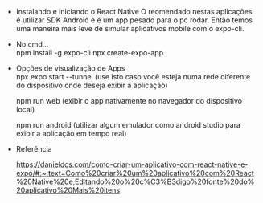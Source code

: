 - Instalando e iniciando o React Native
  O reomendado nestas aplicações é utilizar SDK Android e é um app pesado para o pc rodar.
  Então temos uma maneira mais leve de simular aplicativos mobile com o expo-cli.
  
- No cmd...
  <br>
  npm install -g expo-cli
  npx create-expo-app

- Opções de visualização de Apps
  <br>
  npx expo start --tunnel
  (use isto caso você esteja numa rede diferente do dispositivo onde deseja exibir a aplicação)

  npm run web
  (exibir o app nativamente no navegador do dispositivo local)
  
  npm run android
  (utilizar algum emulador como android studio para exibir a aplicação em tempo real)

- Referência

  https://danieldcs.com/como-criar-um-aplicativo-com-react-native-e-expo/#:~:text=Como%20criar%20um%20aplicativo%20com%20React%20Native%20e,Editando%20o%20c%C3%B3digo%20fonte%20do%20aplicativo%20Mais%20itens
